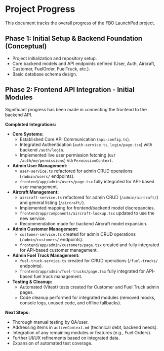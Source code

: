 # Project Progress

This document tracks the overall progress of the FBO LaunchPad project.

## Phase 1: Initial Setup & Backend Foundation (Conceptual)
*   Project initialization and repository setup.
*   Core backend models and API endpoints defined (User, Auth, Aircraft, Customer, FuelOrder, FuelTruck, etc.).
*   Basic database schema design.

## Phase 2: Frontend API Integration - Initial Modules

Significant progress has been made in connecting the frontend to the backend API.

**Completed Integrations:**
*   **Core Systems:**
    *   Established Core API Communication (`api-config.ts`).
    *   Integrated Authentication (`auth-service.ts`, `login/page.tsx`) with backend `/auth/login`.
    *   Implemented live user permission fetching (`GET /auth/me/permissions`) via `PermissionContext`.
*   **Admin User Management:**
    *   `user-service.ts` refactored for admin CRUD operations (`/admin/users/` endpoints).
    *   `frontend/app/admin/users/page.tsx` fully integrated for API-based user management.
*   **Aircraft Management:**
    *   `aircraft-service.ts` refactored for admin CRUD (`/admin/aircraft/`) and general listing (`/aircraft/`).
    *   Implemented mapping for frontend/backend model discrepancies.
    *   `frontend/app/components/aircraft-lookup.tsx` updated to use the new service.
    *   Recommendation made for backend Aircraft model expansion.
*   **Admin Customer Management:**
    *   `customer-service.ts` created for admin CRUD operations (`/admin/customers/` endpoints).
    *   `frontend/app/admin/customers/page.tsx` created and fully integrated for API-based customer management.
*   **Admin Fuel Truck Management:**
    *   `fuel-truck-service.ts` created for CRUD operations (`/fuel-trucks/` endpoints).
    *   `frontend/app/admin/fuel-trucks/page.tsx` fully integrated for API-based fuel truck management.
*   **Testing & Cleanup:**
    *   Automated (Vitest) tests created for Customer and Fuel Truck admin pages.
    *   Code cleanup performed for integrated modules (removed mocks, console logs, unused code, and offline fallbacks).

**Next Steps:**
*   Thorough manual testing by QA/user.
*   Addressing items in `activeContext.md` (technical debt, backend needs).
*   Integration of any remaining modules or features (e.g., Fuel Orders).
*   Further UI/UX refinements based on integrated data.
*   Expansion of automated test coverage.
